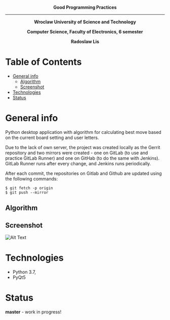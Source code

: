 **<p align="center"> Good Programming Practices </p>**
_________________________________
**<p align="center"> Wroclaw University of Science and Technology </p>**
**<p align="center"> Computer Science, Faculty of Electronics, 6 semester </p>**
**<p align="center"> Radoslaw Lis </p>**

# Table of Contents
- [General info](#desc)
  *  [Algorithm](#alg)
  *  [Screenshot](#sc)
- [Technologies](#tech)
- [Status](#stat)

 <a name="desc"></a>
# General info
Python desktop application with algorithm for calculating best move based on the current board setting and user letters.

Due to the lack of own server, the project was created locally as the Gerrit repository and two mirrors were created - one on GitLab (to use and practice GitLab Runner) and one on GitHab (to do the same with Jenkins). GitLab Runner runs after every change, and Jenkins runs periodically.

After each commit, the repositories on Gitlab and Github are updated using the following commands:
```
$ git fetch -p origin
$ git push --mirror
```
 <a name="alg"></a>
## Algorithm

 <a name="sc"></a>
## Screenshot
![Alt Text](https://media.giphy.com/media/W4bsvmfWhAkj6ph7iE/giphy.gif)

 <a name="tech"></a>
# Technologies
- Python 3.7,
- PyQt5

 <a name="stat"></a>
# Status
**master** - work in progress!
